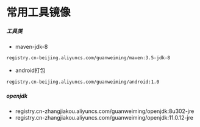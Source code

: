 # 常用工具镜像

##### 工具类

* maven-jdk-8

```bash
registry.cn-beijing.aliyuncs.com/guanweiming/maven:3.5-jdk-8
```

* android打包
```bash
registry.cn-beijing.aliyuncs.com/guanweiming/android:1.0
```

##### openjdk

* registry.cn-zhangjiakou.aliyuncs.com/guanweiming/openjdk:8u302-jre
* registry.cn-zhangjiakou.aliyuncs.com/guanweiming/openjdk:11.0.12-jre